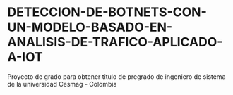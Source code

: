 # DETECCION-DE-BOTNETS-CON-UN-MODELO-BASADO-EN-ANALISIS-DE-TRAFICO-APLICADO-A-IOT
Proyecto de grado para obtener titulo de pregrado de ingeniero de sistema de la universidad Cesmag - Colombia
